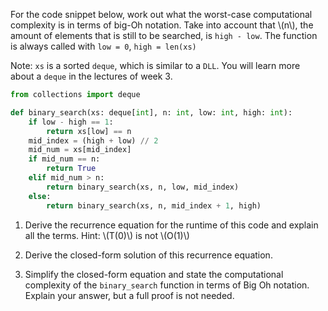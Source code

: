 For the code snippet below, work out what the worst-case computational complexity is in terms of big-Oh notation.
Take into account that \\(n\\), the amount of elements that is still to be searched, is `high - low`.
The function is always called with `low = 0`, `high = len(xs)`

Note: `xs` is a sorted `deque`, which is similar to a `DLL`. You will learn more about a `deque` in the lectures of week 3.

```python
from collections import deque

def binary_search(xs: deque[int], n: int, low: int, high: int):
    if low - high == 1:
        return xs[low] == n
    mid_index = (high + low) // 2
    mid_num = xs[mid_index]
    if mid_num == n:
        return True
    elif mid_num > n:
        return binary_search(xs, n, low, mid_index)
    else:
        return binary_search(xs, n, mid_index + 1, high)
```

1) Derive the recurrence equation for the runtime of this code and explain all the terms. Hint: \\(T(0)\\) is not \\(O(1)\\)

2) Derive the closed-form solution of this recurrence equation.

3) Simplify the closed-form equation​ and state the computational complexity of the `binary_search` function in terms of Big Oh notation. Explain your answer, but a full proof is not needed.​
